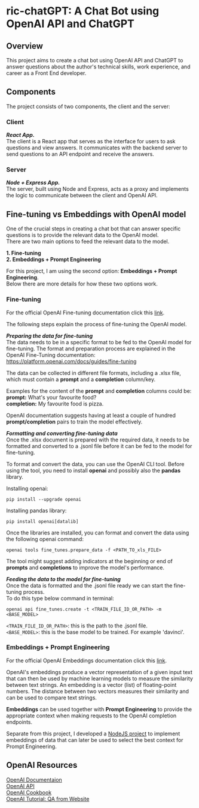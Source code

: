 # ric-chatGPT: A Chat Bot using OpenAI API and ChatGPT

## Overview
This project aims to create a chat bot using OpenAI API and ChatGPT to answer questions about the author's technical skills, work experience, and career as a Front End developer.  

## Components
The project consists of two components, the client and the server:  

### Client
***React App.***  
The client is a React app that serves as the interface for users to ask questions and view answers. It communicates with the backend server to send questions to an API endpoint and receive the answers.  

### Server
***Node + Express App.***  
The server, built using Node and Express, acts as a proxy and implements the logic to communicate between the client and OpenAI API.  

## Fine-tuning vs Embeddings with OpenAI model  
One of the crucial steps in creating a chat bot that can answer specific questions is to provide the relevant data to the OpenAI model.  
There are two main options to feed the relevant data to the model.  

**1. Fine-tuning**  
**2. Embeddings + Prompt Engineering**  

For this project, I am using the second option: **Embeddings + Prompt Engineering**.  
Below there are more details for how these two options work.  

### Fine-tuning
For the official OpenAI Fine-tuning documentation click this [link](https://platform.openai.com/docs/guides/fine-tuning).  

The following steps explain the process of fine-tuning the OpenAI model.  

***Preparing the data for fine-tuning***  
The data needs to be in a specific format to be fed to the OpenAI model for fine-tuning. The format and preparation process are explained in the OpenAI Fine-Tuning documentation:  
<https://platform.openai.com/docs/guides/fine-tuning>  

The data can be collected in different file formats, including a .xlsx file, which must contain a **prompt** and a **completion** column/key.  

Examples for the content of the **prompt** and **completion** columns could be:  
**prompt:** What's your favourite food?  
**completion:** My favourite food is pizza.  

OpenAI documentation suggests having at least a couple of hundred **prompt/completion** pairs to train the model effectively.  

***Formatting and converting fine-tuning data***  
Once the .xlsx document is prepared with the required data, it needs to be formatted and converted to a .jsonl file before it can be fed to the model for fine-tuning.  

To format and convert the data, you can use the OpenAI CLI tool. Before using the tool, you need to install **openai** and possibly also the **pandas** library.  

Installing openai:  
```
pip install --upgrade openai
```

Installing pandas library:  
```
pip install openai[datalib]
```

Once the libraries are installed, you can format and convert the data using the following openai command:  
```
openai tools fine_tunes.prepare_data -f <PATH_TO_xls_FILE>
```

The tool might suggest adding indicators at the beginning or end of **prompts** and **completions** to improve the model's performance.  

***Feeding the data to the model for fine-tuning***  
Once the data is formatted and the .jsonl file ready we can start the fine-tuning process.  
To do this type below command in terminal:  

```
openai api fine_tunes.create -t <TRAIN_FILE_ID_OR_PATH> -m <BASE_MODEL>
```

```<TRAIN_FILE_ID_OR_PATH>```: this is the path to the .jsonl file.  
```<BASE_MODEL>```: this is the base model to be trained. For example 'davinci'.  

### Embeddings + Prompt Engineering
For the official OpenAI Embeddings documentation click this [link](https://platform.openai.com/docs/guides/embeddings/what-are-embeddings).  

OpenAI's embeddings produce a vector representation of a given input text that can then be used by machine learning models to measure the similarity between text strings. An embedding is a vector (list) of floating-point numbers. The distance between two vectors measures their similarity and can be used to compare text strings.  

**Embeddings** can be used together with **Prompt Engineering** to provide the appropriate context when making requests to the OpenAI completion endpoints.  

Separate from this project, I developed a [NodeJS project](https://github.com/riccardopdev/openai-embeddings-app) to implement embeddings of data that can later be used to select the best context for Prompt Engineering.  

## OpenAI Resources
[OpenAI Documentaion](https://platform.openai.com/docs/guides/embeddings/what-are-embeddings)  
[OpenAI API](https://platform.openai.com/docs/api-reference/embeddings)  
[OpenAI Cookbook](https://github.com/openai/openai-cookbook)  
[OpenAI Tutorial: QA from Website](https://platform.openai.com/docs/tutorials/web-qa-embeddings)  